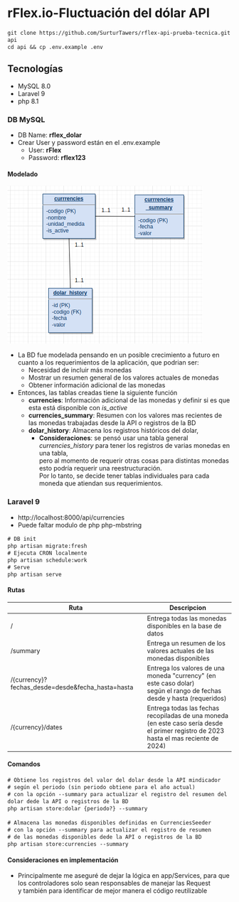 # rFlex.io-Fluctuación del dólar API
```shell
git clone https://github.com/SurturTawers/rflex-api-prueba-tecnica.git api
cd api && cp .env.example .env
```

## Tecnologías
* MySQL 8.0
* Laravel 9
* php 8.1


### DB MySQL 
* DB Name: **rflex_dolar**
* Crear User y password están en el .env.example
  * User: **rFlex**
  * Password: **rflex123**


#### Modelado
![Imagen de Modelo DB](./Screenshot%20from%202024-01-29%2012-44-01.png "Diagrama E-R BD")
* La BD fue modelada pensando en un posible crecimiento a futuro en cuanto a los requerimientos de la aplicación, que podrian ser:
  * Necesidad de incluir más monedas
  * Mostrar un resumen general de los valores actuales de monedas
  * Obtener información adicional de las monedas
* Entonces, las tablas creadas tiene la siguiente función
  * **currencies**: Información adicional de las monedas y definir si es que esta está disponible con *is_active*
  * **currencies_summary**: Resumen con los valores mas recientes de las monedas trabajadas desde la API o registros de la BD
  * **dolar_history**: Almacena los registros históricos del dolar, 
    * **Consideraciones**: se pensó usar una tabla general *currencies_history* para tener los registros de varias monedas en una tabla, <br> pero al momento de requerir otras cosas para distintas monedas esto podría requerir una reestructuración. <br> Por lo tanto, se decide tener tablas individuales para cada moneda que atiendan sus requerimientos.



### Laravel 9
* http://localhost:8000/api/currencies
* Puede faltar modulo de php php-mbstring
```shell
# DB init
php artisan migrate:fresh 
# Ejecuta CRON localmente
php artisan schedule:work
# Serve
php artisan serve
```
#### Rutas
| Ruta                                             | Descripcion                                                                                                                            |
|--------------------------------------------------|----------------------------------------------------------------------------------------------------------------------------------------|
| /                                                | Entrega todas las monedas disponibles en la base de datos                                                                              |
| /summary                                         | Entrega un resumen de los valores actuales de las monedas disponibles                                                                  |
| /{currency}?fechas_desde=desde&fecha_hasta=hasta | Entrega los valores de una moneda "currency" (en este caso dolar) <br/>según el rango de fechas desde y hasta (requeridos)             |
| /{currency}/dates                                | Entrega todas las fechas recopiladas de una moneda <br/>(en este caso sería desde el primer registro de 2023 hasta el mas reciente de 2024) |

#### Comandos
```shell
# Obtiene los registros del valor del dolar desde la API mindicador
# según el periodo (sin periodo obtiene para el año actual)
# con la opción --summary para actualizar el registro del resumen del dolar dede la API o registros de la BD
php artisan store:dolar {periodo?} --summary

# Almacena las monedas disponibles definidas en CurrenciesSeeder
# con la opción --summary para actualizar el registro de resumen 
# de las monedas disponibles dede la API o registros de la BD
php artisan store:currencies --summary
```

#### Consideraciones en implementación
* Principalmente me aseguré de dejar la lógica en app/Services, para que los controladores solo sean responsables de manejar las Request <br> y también para identificar de mejor manera el código reutilizable
